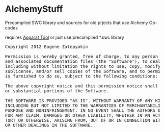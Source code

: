 AlchemyStuff
================

Precompiled SWC library and sources for old prjects that use Alchemy Op-codes

requires [Apparat Tool](https://github.com/joa/apparat)
or just use precompiled *.swc library

<pre>
Copyright 2012 Eugene Zatepyakin

Permission is hereby granted, free of charge, to any person obtaining a copy of this software 
and associated documentation files (the "Software"), to deal in the Software without restriction, 
including without limitation the rights to use, copy, modify, merge, publish, distribute, 
sublicense, and/or sell copies of the Software, and to permit persons to whom the Software 
is furnished to do so, subject to the following conditions:

The above copyright notice and this permission notice shall be included in all copies 
or substantial portions of the Software.

THE SOFTWARE IS PROVIDED "AS IS", WITHOUT WARRANTY OF ANY KIND, EXPRESS OR IMPLIED, 
INCLUDING BUT NOT LIMITED TO THE WARRANTIES OF MERCHANTABILITY, FITNESS FOR A PARTICULAR 
PURPOSE AND NONINFRINGEMENT. IN NO EVENT SHALL THE AUTHORS OR COPYRIGHT HOLDERS BE LIABLE 
FOR ANY CLAIM, DAMAGES OR OTHER LIABILITY, WHETHER IN AN ACTION OF CONTRACT, 
TORT OR OTHERWISE, ARISING FROM, OUT OF OR IN CONNECTION WITH THE SOFTWARE OR THE USE 
OR OTHER DEALINGS IN THE SOFTWARE.
</pre>